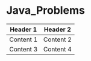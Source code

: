 # Java_Problems
| Header 1 | Header 2 |
| -------- | -------- |
| Content 1 | Content 2 |
| Content 3 | Content 4 |
